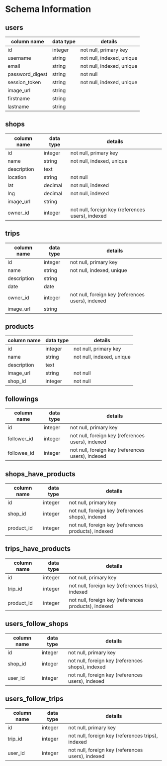 # Schema Information

## users
column name     | data type | details
----------------|-----------|-----------------------
id              | integer   | not null, primary key
username        | string    | not null, indexed, unique
email           | string    | not null, indexed, unique
password_digest | string    | not null
session_token   | string    | not null, indexed, unique
image_url       | string    |
firstname       | string    |
lastname        | string    |

## shops
column name     | data type | details
----------------|-----------|-----------------------
id              | integer   | not null, primary key
name            | string    | not null, indexed, unique
description     | text      |
location        | string    | not null
lat             | decimal   | not null, indexed
lng             | decimal   | not null, indexed
image_url       | string    |
owner_id        | integer   | not null, foreign key (references users), indexed

## trips
column name     | data type | details
----------------|-----------|-----------------------
id              | integer   | not null, primary key
name            | string    | not null, indexed, unique
description     | string    |
date            | date      |
owner_id        | integer   | not null, foreign key (references users), indexed
image_url       | string    |

## products
column name     | data type | details
----------------|-----------|-----------------------
id              | integer   | not null, primary key
name            | string    | not null, indexed, unique
description     | text      |
image_url       | string    | not null
shop_id         | integer   | not null

## followings
column name | data type | details
------------|-----------|-----------------------
id          | integer   | not null, primary key
follower_id | integer   | not null, foreign key (references users), indexed
followee_id | integer   | not null, foreign key (references users), indexed

## shops_have_products
column name | data type | details
------------|-----------|-----------------------
id          | integer   | not null, primary key
shop_id     | integer   | not null, foreign key (references shops), indexed
product_id  | integer   | not null, foreign key (references products), indexed

## trips_have_products
column name | data type | details
------------|-----------|-----------------------
id          | integer   | not null, primary key
trip_id     | integer   | not null, foreign key (references trips), indexed
product_id  | integer   | not null, foreign key (references products), indexed

## users_follow_shops
column name | data type | details
------------|-----------|-----------------------
id          | integer   | not null, primary key
shop_id     | integer   | not null, foreign key (references shops), indexed
user_id     | integer   | not null, foreign key (references users), indexed

## users_follow_trips
column name | data type | details
------------|-----------|-----------------------
id          | integer   | not null, primary key
trip_id     | integer   | not null, foreign key (references trips), indexed
user_id     | integer   | not null, foreign key (references users), indexed
